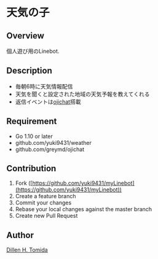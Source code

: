 天気の子
====

## Overview

個人遊び用のLinebot. 

## Description
- 毎朝6時に天気情報配信
- 天気を聞くと設定された地域の天気予報を教えてくれる
- 返信イベントは[ojichat](https://github.com/greymd/ojichat)搭載

## Requirement
- Go 1.10 or later
- github.com/yuki9431/weather
- github.com/greymd/ojichat

## Contribution
1. Fork ([https://github.com/yuki9431/myLinebot](https://github.com/yuki9431/myLinebot))
2. Create a feature branch
3. Commit your changes
4. Rebase your local changes against the master branch
5. Create new Pull Request


## Author
[Dillen H. Tomida](https://twitter.com/t0mihir0)
